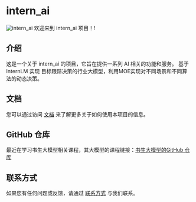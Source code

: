 # intern_ai
![intern_ai](https://profile-avatar.csdnimg.cn/5ed6395bd2ea49f4924c90a500d6a969_qq_33867768.jpg!1)
欢迎来到 intern_ai 项目！!

## 介绍

这是一个关于 intern_ai 的项目，它旨在提供一系列 AI 相关的功能和服务。
基于 InternLM 实现 目标跟踪决策的行业大模型，利用MOE实现对不同场景和不同算法的动态决策。
## 文档

您可以通过访问 [文档](https://example.com/docs) 来了解更多关于如何使用本项目的信息。

## GitHub 仓库
最近在学习书生大模型相关课程，其大模型的课程链接：[书生大模型的GitHub 仓库](https://github.com/InternLM/Tutorial)

## 联系方式

如果您有任何问题或反馈，请通过 [联系方式](https://example.com/contact) 与我们联系。

